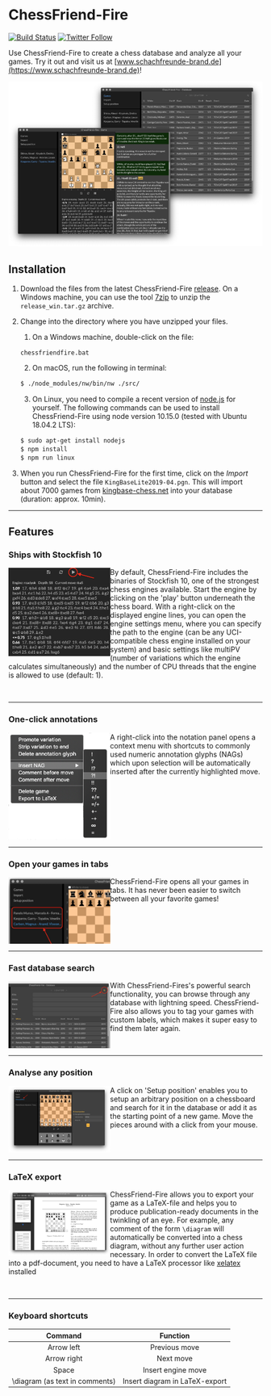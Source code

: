 # ChessFriend-Fire
[![Build Status](https://travis-ci.org/SFBrand1981/ChessFriend-Fire.svg?branch=master)](https://travis-ci.org/SFBrand1981/ChessFriend-Fire)
[![Twitter Follow](https://img.shields.io/twitter/follow/SFBrand81.svg?style=social)](https://twitter.com/SFBrand81)


Use ChessFriend-Fire to create a chess database and analyze all your games.
Try it out and visit us at [www.schachfreunde-brand.de](https://www.schachfreunde-brand.de)!


<div style="text-align: center;">
     <img src="https://github.com/SFBrand1981/ChessFriend-Fire/blob/master/docs/ChessFriend-Fire_collage.png?v=20190621"/>
</div>


## Installation

   1. Download the files from the latest ChessFriend-Fire [release][release].
   On a Windows machine, you can use the tool [7zip][7zip] to unzip the `release_win.tar.gz` archive.
      
   2. Change into the directory where you have unzipped your files.
   
      1. On a Windows machine, double-click on the file:

      ```
      chessfriendfire.bat
      ```


      2. On macOS, run the following in terminal:

      ```bash
      $ ./node_modules/nw/bin/nw ./src/
      ```

      3. On Linux, you need to compile a recent version of [node.js][nodejs] for yourself. The following commands can be used to install
      ChessFriend-Fire using node version 10.15.0 (tested with Ubuntu 18.04.2 LTS):

      ```bash
      $ sudo apt-get install nodejs
      $ npm install
      $ npm run linux
      ```

   3. When you run ChessFriend-Fire for the first time, click on the *Import* button and select the file `KingBaseLite2019-04.pgn`. This will import
   about 7000 games from [kingbase-chess.net][kingbase] into your database (duration: approx. 10min).

---


## Features

### Ships with Stockfish 10


<img align="left" src="https://github.com/SFBrand1981/ChessFriend-Fire/blob/master/docs/ChessFriend-Fire_engine.png?v=20190621" width="40%"/>

By default, ChessFriend-Fire includes the binaries of Stockfish 10, one of the strongest chess engines available. Start the engine by clicking
on the 'play' button underneath the chess board. With a right-click on the displayed engine lines, you can open the engine settings menu,
where you can specify the path to the engine (can be any UCI-compatible chess engine installed on your system) and basic settings
like multiPV (number of variations which the engine calculates simultaneously) and the number of CPU threads that the engine
is allowed to use (default: 1).



<br clear="both"/>

---

### One-click annotations

<img align="left" src="https://github.com/SFBrand1981/ChessFriend-Fire/blob/master/docs/ChessFriend-Fire_menu.png?v=20190621" width="40%"/>

A right-click into the notation panel opens a context menu with shortcuts to commonly used numeric annotation glyphs (NAGs) which upon
selection will be automatically inserted after the currently highlighted move.


<br clear="both"/>

---


### Open your games in tabs


<img align="left" src="https://github.com/SFBrand1981/ChessFriend-Fire/blob/master/docs/ChessFriend-Fire_tabs.png?v=20190621" width="40%"/>


ChessFriend-Fire opens all your games in tabs. It has never been easier to switch between all your favorite games!


<br clear="both"/>

---

### Fast database search


<img align="left" src="https://github.com/SFBrand1981/ChessFriend-Fire/blob/master/docs/ChessFriend-Fire_search.png?v=20190621" width="40%"/>


With ChessFriend-Fires's powerful search functionality, you can browse through any database with lightning speed.
ChessFriend-Fire also allows you to tag your games with custom labels, which makes it super easy to find them later again.


<br clear="both"/>

---

### Analyse any position


<img align="left" src="https://github.com/SFBrand1981/ChessFriend-Fire/blob/master/docs/ChessFriend-Fire_setup.png?v=20190621" width="40%"/>


A click on 'Setup position' enables you to setup an arbitrary position on a chessboard and search for it in the database
or add it as the starting point of a new game. Move the pieces around with a click from your mouse.


<br clear="both"/>

---


### LaTeX export


<img align="left" src="https://github.com/SFBrand1981/ChessFriend-Fire/blob/master/docs/ChessFriend-Fire_latex.png?v=20190621" width="40%"/>



ChessFriend-Fire allows you to export your game as a LaTeX-file and helps you to produce publication-ready documents
in the twinkling of an eye. For example, any comment of the form `\diagram` will automatically be converted into
a chess diagram, without any further user action necessary. In order to convert the LaTeX file into a pdf-document,
you need to have a LaTeX processor like [xelatex][xelatex] installed 

<br clear="both"/>

---

### Keyboard shortcuts


<div style="text-align: center;">


| Command     | Function           |
|-------------|--------------------|
| Arrow left  | Previous move      |
| Arrow right | Next move          |
| Space	      | Insert engine move |
| \diagram (as text in comments) | Insert diagram in LaTeX-export |

</div>

<br clear="both"/>


[7zip]: https://www.7-zip.org/download.html
[kingbase]: http://www.kingbase-chess.net/
[nodejs]: https://nodejs.org/en/
[release]: https://github.com/SFBrand1981/ChessFriend-Fire/releases
[stockfish]: https://github.com/SFBrand1981/ChessFriend-Fire/tree/master/src/bin
[xelatex]: https://en.wikipedia.org/wiki/XeTeX
